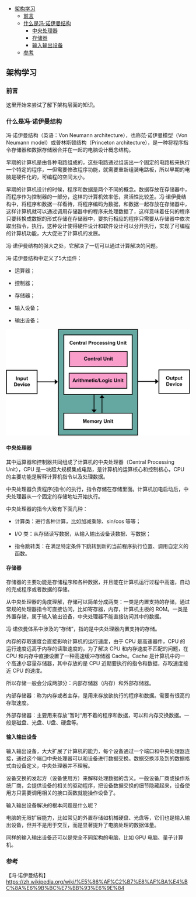 <!-- START doctoc generated TOC please keep comment here to allow auto update -->
<!-- DON'T EDIT THIS SECTION, INSTEAD RE-RUN doctoc TO UPDATE -->

- [架构学习](#%E6%9E%B6%E6%9E%84%E5%AD%A6%E4%B9%A0)
  - [前言](#%E5%89%8D%E8%A8%80)
  - [什么是冯·诺伊曼结构](#%E4%BB%80%E4%B9%88%E6%98%AF%E5%86%AF%C2%B7%E8%AF%BA%E4%BC%8A%E6%9B%BC%E7%BB%93%E6%9E%84)
    - [中央处理器](#%E4%B8%AD%E5%A4%AE%E5%A4%84%E7%90%86%E5%99%A8)
    - [存储器](#%E5%AD%98%E5%82%A8%E5%99%A8)
    - [输入输出设备](#%E8%BE%93%E5%85%A5%E8%BE%93%E5%87%BA%E8%AE%BE%E5%A4%87)
  - [参考](#%E5%8F%82%E8%80%83)

<!-- END doctoc generated TOC please keep comment here to allow auto update -->

## 架构学习

### 前言

这里开始来尝试了解下架构层面的知识。   

### 什么是冯·诺伊曼结构

冯·诺伊曼结构（英语：Von Neumann architecture），也称范·诺伊曼模型（Von Neumann model）或普林斯顿结构（Princeton architecture），是一种将程序指令存储器和数据存储器合并在一起的电脑设计概念结构。    

早期的计算机是由各种电路组成的，这些电路通过组装出一个固定的电路板来执行一个特定的程序，一但需要修改程序功能，就需要重新组装电路板，所以早期的电脑是硬件化的，可编程的空间太小。  

早期的计算机设计的时候，程序和数据是两个不同的概念。数据存放在存储器中，而程序作为控制器的一部分，这样的计算机效率低，灵活性比较差。冯·诺伊曼结构中，将程序和数据一样看待，将程序编码为数据，和数据一起存放在存储器中，这样计算机就可以通过调用存储器中的程序来处理数据了，这样意味着任何的程序只要转换成数据的形式存储在存储器中，要执行相应的程序只需要从存储器中依次取出指令，执行。这种设计使得硬件设计和软件设计可以分开执行，实现了可编程的计算机功能，大大促进了计算机的发展。       

冯·诺伊曼结构的强大之处，它解决了一切可以通过计算解决的问题。   

冯·诺伊曼结构中定义了5大组件：  

- 运算器；  

- 控制器；  

- 存储器；  

- 输入设备；  

- 输出设备；   

<img src="/img/architecture/Von_Neumann_Architecture.svg.png"  alt="architecture" />   

#### 中央处理器

其中运算器和控制器共同组成了计算机的中央处理器（Central Processing Unit），CPU 是一块超大规模集成电路，是计算机的运算核心和控制核心，CPU 的主要功能是解释计算机指令以及处理数据。       

中央处理器负责程序(指令)的执行，指令存储在存储里面。计算机加电启动后，中央处理器从一个固定的存储地址开始执行。   

中央处理器的指令大致有下面几种：  

- 计算类：进行各种计算，比如加减乘除、sin/cos 等等；   

- I/O 类：从存储读写数据，从输⼊输出设备读数据、写数据；  

- 指令跳转类：在满⾜特定条件下跳转到新的当前程序执⾏位置、调⽤⾃定义的函数。   

#### 存储器

存储器的主要功能是存储程序和各种数据，并且能在计算机运行过程中高速，自动的完成程序或者数据的存储。   

从中央处理器的角度理解，存储可以简单分成两类：一类是内置支持的存储，通过常规的处理器指令可直接访问，比如寄存器，内存，计算机主板的 ROM。一类是外置存储，属于输入输出设备，中央处理器不能直接访问其中的数据。   

冯·诺依曼体系中涉及的“存储”，指的是中央处理器内置⽀持的存储。    

内存的存取速度会直接影响计算机的运行速度，由于 CPU 是高速器件，CPU 的运行速度远高于内存的读取速度的，为了解决 CPU 和内存速度不匹配的问题，在 CPU 和内存中直接设置了一种高速缓冲存储器 Cache。Cache 是计算机中的一个高速小容量存储器，其中存放的是 CPU 近期要执行的指令和数据，存取速度接近 CPU 的速度。   

所以存储一般会分成两部分：内部存储器（内存）和外部存储器。  

内部存储器：称为内存或者主存，是用来存放欲执行的程序和数据。需要有很高的存取速度。  

外部存储器：主要用来存放”暂时“用不着的程序和数据，可以和内存交换数据。一般是磁盘、光盘、U盘、硬盘等。    

#### 输入输出设备

输入输出设备，大大扩展了计算机的能力，每个设备通过一个端口和中央处理器连接，通过这个端口中央处理器可以和设备进行数据交换。数据交换涉及到的数据格式由设备定义，中央处理器并不理解。  

设备交换的发起方（设备使用方）来解释处理数据的含义。一般设备厂商或操作系统厂商，会提供设备的相关的驱动程序，把设备数据交换的细节隐藏起来，设备使用方只需要调用相关的接口函数就能操作设备了。   

输入输出设备解决的根本问题是什么呢？  

电脑的无限扩展能力，⽐如常⻅的外置存储如机械硬盘、光盘等，它们也是输⼊输出设备，但并不是⽤于交互，⽽是显著提升了电脑处理的数据体量。    

同样的输入输出设备还可以是完全不同架构的电脑，比如 GPU 电脑、量⼦计算机。    

### 参考

【冯·诺伊曼结构】https://zh.wikipedia.org/wiki/%E5%86%AF%C2%B7%E8%AF%BA%E4%BC%8A%E6%9B%BC%E7%BB%93%E6%9E%84   